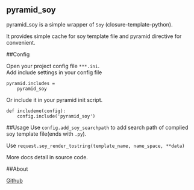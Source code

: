 pyramid_soy
-----------

pyramid_soy is a simple wrapper of `Soy` (closure-template-python).

It provides simple cache for soy template file and pyramid directive for convenient.

##Config

Open your project config file `***.ini`.    
Add include settings in your config file 
```
pyramid.includes =
    pyramid_soy
```
Or include it in your pyramid init script.
```
def includeme(config):
    config.include('pyramid_soy')
```

##Usage
Use `config.add_soy_searchpath` to add search path of complied soy template file(ends with `.py`).    

Use `request.soy_render_tostring(template_name, name_space, **data)`    

More docs detail in source code.

##About

[Github](https://github.com/winkidney/pyramid_soy)